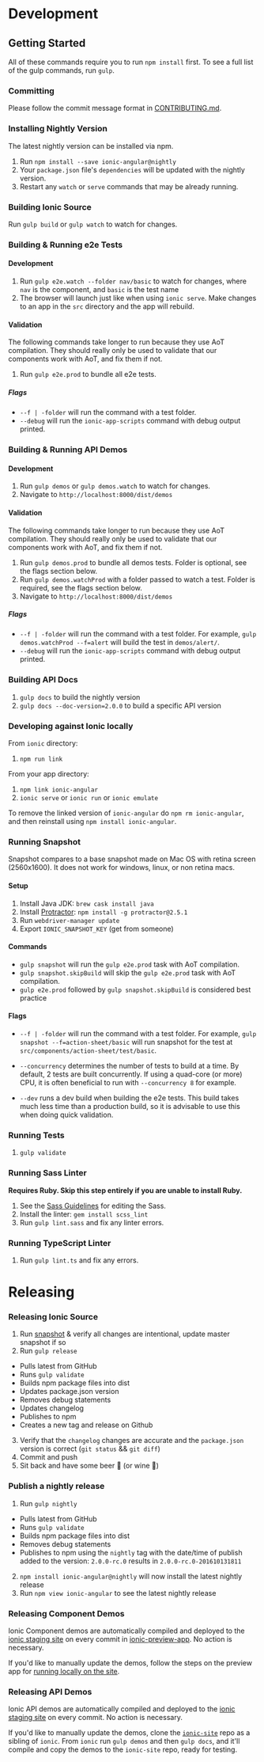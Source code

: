 # Development

## Getting Started

All of these commands require you to run `npm install` first. To see a full list of the gulp commands, run `gulp`.


### Committing

Please follow the commit message format in [CONTRIBUTING.md](https://github.com/driftyco/ionic/blob/master/.github/CONTRIBUTING.md#commit-message-format).


### Installing Nightly Version

The latest nightly version can be installed via npm.

1. Run `npm install --save ionic-angular@nightly`
2. Your `package.json` file's `dependencies` will be updated with the nightly version.
3. Restart any `watch` or `serve` commands that may be already running.


### Building Ionic Source

Run `gulp build` or `gulp watch` to watch for changes.


### Building & Running e2e Tests

#### Development

1. Run `gulp e2e.watch --folder nav/basic` to watch for changes, where `nav` is the component, and `basic` is the test name
2. The browser will launch just like when using `ionic serve`. Make changes to an app in the `src` directory and the app will rebuild.

#### Validation

The following commands take longer to run because they use AoT compilation. They should really only be used to validate that our components work with AoT, and fix them if not.

1. Run `gulp e2e.prod` to bundle all e2e tests.

##### Flags

- `--f | -folder` will run the command with a test folder.
- `--debug` will run the `ionic-app-scripts` command with debug output printed.


### Building & Running API Demos

#### Development

1. Run `gulp demos` or `gulp demos.watch` to watch for changes.
2. Navigate to `http://localhost:8000/dist/demos`

#### Validation

The following commands take longer to run because they use AoT compilation. They should really only be used to validate that our components work with AoT, and fix them if not.

1. Run `gulp demos.prod` to bundle all demos tests. Folder is optional, see the flags section below.
2. Run `gulp demos.watchProd` with a folder passed to watch a test. Folder is required, see the flags section below.
3. Navigate to `http://localhost:8000/dist/demos`

##### Flags

- `--f | -folder` will run the command with a test folder. For example, `gulp demos.watchProd --f=alert` will build the test in `demos/alert/`.
- `--debug` will run the `ionic-app-scripts` command with debug output printed.


### Building API Docs

1. `gulp docs` to build the nightly version
2. `gulp docs --doc-version=2.0.0` to build a specific API version


### Developing against Ionic locally

From `ionic` directory:

1. `npm run link`

From your app directory:

1. `npm link ionic-angular`
2. `ionic serve` or `ionic run` or `ionic emulate`

To remove the linked version of `ionic-angular` do `npm rm ionic-angular`, and then reinstall using `npm install ionic-angular`.


### Running Snapshot
Snapshot compares to a base snapshot made on Mac OS with retina screen (2560x1600).
It does not work for windows, linux, or non retina macs.

#### Setup

1. Install Java JDK: `brew cask install java`
2. Install [Protractor](https://angular.github.io/protractor/#/): `npm install -g protractor@2.5.1`
3. Run `webdriver-manager update`
4. Export `IONIC_SNAPSHOT_KEY` (get from someone)

#### Commands

- `gulp snapshot` will run the `gulp e2e.prod` task with AoT compilation.
- `gulp snapshot.skipBuild` will skip the `gulp e2e.prod` task with AoT compilation.
- `gulp e2e.prod` followed by `gulp snapshot.skipBuild` is considered best practice

#### Flags

- `--f | -folder` will run the command with a test folder. For example, `gulp snapshot --f=action-sheet/basic` will run snapshot for the test at `src/components/action-sheet/test/basic`.

- `--concurrency` determines the number of tests to build at a time. By default, 2 tests are built concurrently. If using a quad-core (or more) CPU, it is often beneficial to run with `--concurrency 8` for example.

- `--dev` runs a dev build when building the e2e tests. This build takes much less time than a production build, so it is advisable to use this when doing quick validation.

### Running Tests

1. `gulp validate`


### Running Sass Linter

**Requires Ruby. Skip this step entirely if you are unable to install Ruby.**

1. See the [Sass Guidelines](https://github.com/driftyco/ionic/blob/master/.github/CONTRIBUTING.md#sass-changes) for editing the Sass.
2. Install the linter: `gem install scss_lint`
3. Run `gulp lint.sass` and fix any linter errors.


### Running TypeScript Linter

1. Run `gulp lint.ts` and fix any errors.


# Releasing

### Releasing Ionic Source

1. Run [snapshot](#running-snapshot) & verify all changes are intentional, update master snapshot if so
2. Run `gulp release`
  - Pulls latest from GitHub
  - Runs `gulp validate`
  - Builds npm package files into dist
  - Updates package.json version
  - Removes debug statements
  - Updates changelog
  - Publishes to npm
  - Creates a new tag and release on Github
3. Verify that the `changelog` changes are accurate and the `package.json` version is correct (`git status` && `git diff`)
4. Commit and push
5. Sit back and have some beer :beers: (or wine :wine_glass:)

### Publish a nightly release
1. Run `gulp nightly`
  - Pulls latest from GitHub
  - Runs `gulp validate`
  - Builds npm package files into dist
  - Removes debug statements
  - Publishes to npm using the `nightly` tag with the date/time of publish added to the version: `2.0.0-rc.0` results in `2.0.0-rc.0-201610131811`
2. `npm install ionic-angular@nightly` will now install the latest nightly release
3. Run `npm view ionic-angular` to see the latest nightly release


### Releasing Component Demos

Ionic Component demos are automatically compiled and deployed to the [ionic staging site](http://ionic-site-staging.herokuapp.com/) on every commit in [ionic-preview-app](https://github.com/driftyco/ionic-preview-app). No action is necessary.

If you'd like to manually update the demos, follow the steps on the preview app for [running locally on the site](https://github.com/driftyco/ionic-preview-app#running-locally-on-the-site).


### Releasing API Demos

Ionic API demos are automatically compiled and deployed to the [ionic staging site](http://ionic-site-staging.herokuapp.com/) on every commit. No action is necessary.

If you'd like to manually update the demos, clone the [`ionic-site`](https://github.com/driftyco/ionic-site) repo as a sibling of `ionic`. From `ionic` run `gulp demos` and then `gulp docs`, and it'll compile and copy the demos to the `ionic-site` repo, ready for testing.
